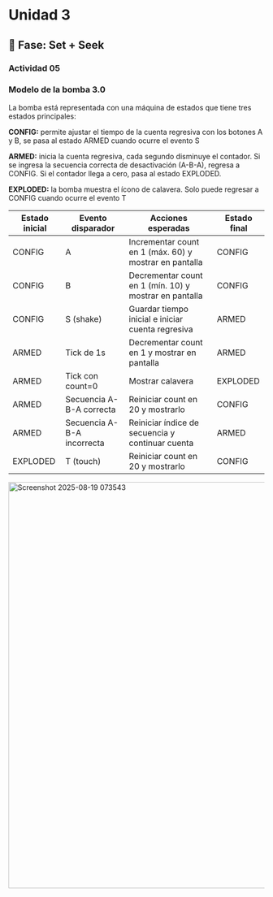 # Unidad 3

## 🔎 Fase: Set + Seek

### Actividad 05

### Modelo de la bomba 3.0

La bomba está representada con una máquina de estados que tiene tres estados principales:

**CONFIG:** permite ajustar el tiempo de la cuenta regresiva con los botones A y B, se pasa al estado ARMED cuando ocurre el evento S

**ARMED:** inicia la cuenta regresiva, cada segundo disminuye el contador. Si se ingresa la secuencia correcta de desactivación (A-B-A), regresa a CONFIG. Si el contador llega a cero, pasa al estado EXPLODED.

**EXPLODED:** la bomba muestra el ícono de calavera. Solo puede regresar a CONFIG cuando ocurre el evento T


| Estado inicial | Evento disparador | Acciones esperadas | Estado final |
| --- | --- | --- | --- |
| CONFIG | A | Incrementar count en 1 (máx. 60) y mostrar en pantalla | CONFIG |
| CONFIG | B | Decrementar count en 1 (mín. 10) y mostrar en pantalla | CONFIG |
| CONFIG | S (shake) | Guardar tiempo inicial e iniciar cuenta regresiva | ARMED |
| ARMED | Tick de 1s | Decrementar count en 1 y mostrar en pantalla | ARMED |
| ARMED | Tick con count=0 | Mostrar calavera | EXPLODED |
| ARMED | Secuencia A-B-A correcta | Reiniciar count en 20 y mostrarlo | CONFIG |
| ARMED | Secuencia A-B-A incorrecta | Reiniciar índice de secuencia y continuar cuenta | ARMED |
| EXPLODED | T (touch) | Reiniciar count en 20 y mostrarlo | CONFIG |

<img width="800" height="800" alt="Screenshot 2025-08-19 073543" src="https://github.com/user-attachments/assets/69fe7149-592e-4050-b221-a35c52091a2b" />



